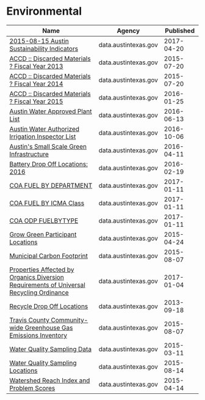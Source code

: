 # Environmental

Name | Agency | Published
---- | ---- | ---------
[2015-08-15 Austin Sustainability Indicators](../datasets/c7z7-zp6h.md) | data.austintexas.gov | 2017-04-20
[ACCD :: Discarded Materials ? Fiscal Year 2013](../datasets/y6ng-5ymj.md) | data.austintexas.gov | 2015-07-20
[ACCD :: Discarded Materials ? Fiscal Year 2014](../datasets/2e3p-8zzy.md) | data.austintexas.gov | 2015-07-20
[ACCD :: Discarded Materials ? Fiscal Year 2015](../datasets/bvdj-b937.md) | data.austintexas.gov | 2016-01-25
[Austin Water Approved Plant List](../datasets/82dq-nkpk.md) | data.austintexas.gov | 2016-06-13
[Austin Water Authorized Irrigation Inspector List](../datasets/dhvz-stgx.md) | data.austintexas.gov | 2016-10-06
[Austin's Small Scale Green Infrastructure](../datasets/2cgz-29c8.md) | data.austintexas.gov | 2016-04-11
[Battery Drop Off Locations: 2016](../datasets/y4h7-ti7f.md) | data.austintexas.gov | 2016-02-19
[COA FUEL BY DEPARTMENT](../datasets/5j2i-tq4k.md) | data.austintexas.gov | 2017-01-11
[COA FUEL BY ICMA Class](../datasets/vyev-yeag.md) | data.austintexas.gov | 2017-01-11
[COA ODP FUELBYTYPE](../datasets/f6gm-a8j6.md) | data.austintexas.gov | 2017-01-11
[Grow Green Participant Locations](../datasets/us2y-viyp.md) | data.austintexas.gov | 2015-04-24
[Municipal Carbon Footprint](../datasets/acyh-8suc.md) | data.austintexas.gov | 2015-08-07
[Properties Affected by Organics Diversion Requirements of Universal Recycling Ordinance](../datasets/a3pf-9u7n.md) | data.austintexas.gov | 2017-01-04
[Recycle Drop Off Locations](../datasets/qzi7-nx8g.md) | data.austintexas.gov | 2013-09-18
[Travis County Community-wide Greenhouse Gas Emissions Inventory](../datasets/3maj-7ecz.md) | data.austintexas.gov | 2015-08-07
[Water Quality Sampling Data](../datasets/5tye-7ray.md) | data.austintexas.gov | 2015-03-11
[Water Quality Sampling Locations](../datasets/t9gx-rxwg.md) | data.austintexas.gov | 2015-08-14
[Watershed Reach Index and Problem Scores](../datasets/vk3r-6prc.md) | data.austintexas.gov | 2015-04-14

